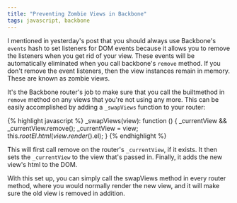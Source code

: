 ```yaml
---
title: "Preventing Zombie Views in Backbone"
tags: javascript, backbone
---
```


I mentioned in yesterday's post that you should always use Backbone's `events` hash to set listeners for DOM events because it allows you to remove the listeners when you get rid of your view. These events will be automatically eliminated when you call backbone's `remove` method. If you don't remove the event listeners, then the view instances remain in memory. These are known as zombie views.

It's the Backbone router's job to make sure that you call the builtmethod  in `remove` method on any views that you're not using any more. This can be easily accomplished by adding a `_swapViews` function to your router:

{% highlight javascript %}
_swapViews(view): function () {
  _currentView && _currentView.remove();
  _currentView = view;
  this.$rootEl.html(view.render().$el);
}
{% endhighlight %}
    
This will first call remove on the router's `_currentView`, if it exists. It then sets the `_currentView` to the view that's passed in. Finally, it adds the new view's html to the DOM.

With this set up, you can simply call the swapViews method in every router method, where you would normally render the new view, and it will make sure the old view is removed in addition.